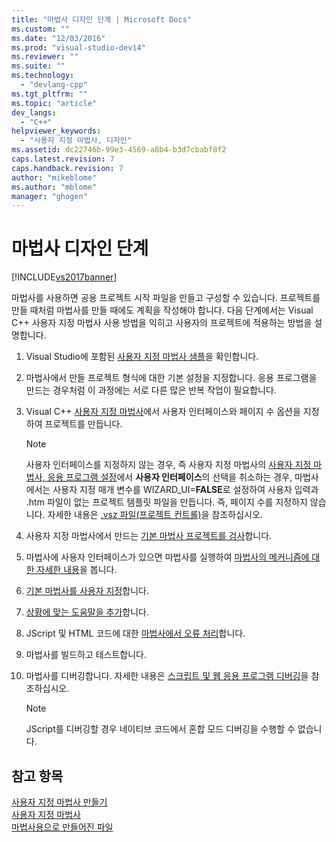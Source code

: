 ```yaml
---
title: "마법사 디자인 단계 | Microsoft Docs"
ms.custom: ""
ms.date: "12/03/2016"
ms.prod: "visual-studio-dev14"
ms.reviewer: ""
ms.suite: ""
ms.technology: 
  - "devlang-cpp"
ms.tgt_pltfrm: ""
ms.topic: "article"
dev_langs: 
  - "C++"
helpviewer_keywords: 
  - "사용자 지정 마법사, 디자인"
ms.assetid: dc22746b-99e3-4569-a8b4-b3d7cbabf8f2
caps.latest.revision: 7
caps.handback.revision: 7
author: "mikeblome"
ms.author: "mblome"
manager: "ghogen"
---
```

# 마법사 디자인 단계
[!INCLUDE[vs2017banner](../assembler/inline/includes/vs2017banner.md)]

마법사를 사용하면 공용 프로젝트 시작 파일을 만들고 구성할 수 있습니다.  프로젝트를 만들 때처럼 마법사를 만들 때에도 계획을 작성해야 합니다.  다음 단계에서는 Visual C\+\+ 사용자 지정 마법사 사용 방법을 익히고 사용자의 프로젝트에 적용하는 방법을 설명합니다.  
  
1.  Visual Studio에 포함된 [사용자 지정 마법사 샘플](http://msdn.microsoft.com/ko-kr/6afa2143-062c-4a68-81ca-66cbf4b95261)을 확인합니다.  
  
2.  마법사에서 만들 프로젝트 형식에 대한 기본 설정을 지정합니다.  응용 프로그램을 만드는 경우처럼 이 과정에는 서로 다른 많은 반복 작업이 필요합니다.  
  
3.  Visual C\+\+ [사용자 지정 마법사](../ide/creating-a-custom-wizard.md)에서 사용자 인터페이스와 페이지 수 옵션을 지정하여 프로젝트를 만듭니다.  
  
    > [!NOTE]
    >  사용자 인터페이스를 지정하지 않는 경우, 즉 사용자 지정 마법사의 [사용자 지정 마법사, 응용 프로그램 설정](../ide/application-settings-custom-wizard.md)에서 **사용자 인터페이스**의 선택을 취소하는 경우, 마법사에서는 사용자 지정 매개 변수를 WIZARD\_UI\=**FALSE**로 설정하여 사용자 입력과 .htm 파일이 없는 프로젝트 템플릿 파일을 만듭니다.  즉, 페이지 수를 지정하지 않습니다.  자세한 내용은 [.vsz 파일\(프로젝트 컨트롤\)](../ide/dot-vsz-file-project-control.md)을 참조하십시오.  
  
4.  사용자 지정 마법사에서 만드는 [기본 마법사 프로젝트를 검사](../ide/examining-the-basic-wizard-project.md)합니다.  
  
5.  마법사에 사용자 인터페이스가 있으면 마법사를 실행하여 [마법사의 메커니즘에 대한 자세한 내용](../ide/examining-the-mechanics-of-a-wizard.md)을 봅니다.  
  
6.  [기본 마법사를 사용자 지정](../ide/customizing-your-wizard.md)합니다.  
  
7.  [상황에 맞는 도움말을 추가](../ide/providing-context-sensitive-help.md)합니다.  
  
8.  JScript 및 HTML 코드에 대한 [마법사에서 오류 처리](../ide/handling-errors-in-wizards.md)합니다.  
  
9. 마법사를 빌드하고 테스트합니다.  
  
10. 마법사를 디버깅합니다.  자세한 내용은 [스크립트 및 웹 응용 프로그램 디버깅](../Topic/Debugging%20Web%20Applications%20and%20Script.md)을 참조하십시오.  
  
    > [!NOTE]
    >  JScript를 디버깅할 경우 네이티브 코드에서 혼합 모드 디버깅을 수행할 수 없습니다.  
  
## 참고 항목  
 [사용자 지정 마법사 만들기](../ide/creating-a-custom-wizard.md)   
 [사용자 지정 마법사](../ide/custom-wizard.md)   
 [마법사용으로 만들어진 파일](../ide/files-created-for-your-wizard.md)